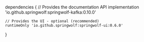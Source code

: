 dependencies {
    // Provides the documentation API
    implementation 'io.github.springwolf:springwolf-kafka:0.10.0'

    // Provides the UI - optional (recommended)
    runtimeOnly 'io.github.springwolf:springwolf-ui:0.6.0'
}
